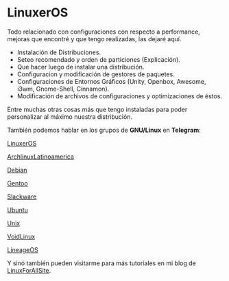 # LinuxerOS

Todo relacionado con configuraciones con respecto a performance, mejoras que encontré y que tengo realizadas, las dejaré aquí.

- Instalación de Distribuciones.
- Seteo recomendado y orden de particiones (Explicación).
- Que hacer luego de instalar una distribución.
- Configuracion y modificación de gestores de paquetes.
- Configuraciones de Entornos Gráficos (Unity, Openbox, Awesome, i3wm, Gnome-Shell, Cinnamon).
- Modificación de archivos de configuraciones y optimizaciones de éstos.


Entre muchas otras cosas más que tengo instaladas para poder personalizar al máximo nuestra distribución.

También podemos hablar en los grupos de **GNU/Linux** en **Telegram**:

[LinuxerOS](https://t.me/Linuxeros_es)

[ArchlinuxLatinoamerica](https://t.me/ArchlinuxlatinoAmerica)

[Debian](https://t.me/debian_esp)

[Gentoo](https://t.me/gentoo_es)

[Slackware](https://t.me/slackware_es)

[Ubuntu](https://t.me/ubuntu_es)

[Unix](https://t.ne/unix_es)

[VoidLinux](https://t.me/VoidLinux_es)

[LineageOS](https://t.me/LineageOS_es)

Y sinó también pueden visitarme para más tutoriales en mi blog de [LinuxForAllSite](https://linuxforallsite.wordpress.com/).
